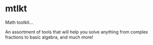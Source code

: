 # mtlkt
Math toolkit...

An assortment of tools that will help you solve anything from complex fractions to basic algebra, and much more!
